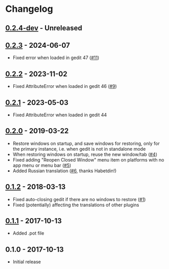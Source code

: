 # Changelog

## [0.2.4-dev][Unreleased] - Unreleased

## [0.2.3] - 2024-06-07
* Fixed error when loaded in gedit 47 ([#11])

## [0.2.2] - 2023-11-02
* Fixed AttributeError when loaded in gedit 46 ([#9])

## [0.2.1] - 2023-05-03
* Fixed AttributeError when loaded in gedit 44

## [0.2.0] - 2019-03-22
* Restore windows on startup, and save windows for restoring, only for
  the primary instance, i.e. when gedit is not in standalone mode
* When restoring windows on startup, reuse the new window/tab ([#4])
* Fixed adding "Reopen Closed Window" menu item on platforms with no app
  menu or menu bar ([#5])
* Added Russian translation ([#6], thanks Habetdin!)

## [0.1.2] - 2018-03-13
* Fixed auto-closing gedit if there are no windows to restore ([#1])
* Fixed (potentially) affecting the translations of other plugins

## [0.1.1] - 2017-10-13
* Added .pot file

## 0.1.0 - 2017-10-13
* Initial release


[Unreleased]: https://github.com/jefferyto/gedit-ex-mortis/compare/0.2.3...main
[0.2.3]: https://github.com/jefferyto/gedit-ex-mortis/compare/0.2.2...0.2.3
[0.2.2]: https://github.com/jefferyto/gedit-ex-mortis/compare/0.2.1...0.2.2
[0.2.1]: https://github.com/jefferyto/gedit-ex-mortis/compare/0.2.0...0.2.1
[0.2.0]: https://github.com/jefferyto/gedit-ex-mortis/compare/0.1.2...0.2.0
[0.1.2]: https://github.com/jefferyto/gedit-ex-mortis/compare/0.1.1...0.1.2
[0.1.1]: https://github.com/jefferyto/gedit-ex-mortis/compare/0.1.0...0.1.1

[#1]: https://github.com/jefferyto/gedit-ex-mortis/issues/1
[#4]: https://github.com/jefferyto/gedit-ex-mortis/issues/4
[#5]: https://github.com/jefferyto/gedit-ex-mortis/issues/5
[#6]: https://github.com/jefferyto/gedit-ex-mortis/pull/6
[#9]: https://github.com/jefferyto/gedit-ex-mortis/issues/9
[#11]: https://github.com/jefferyto/gedit-ex-mortis/issues/11

